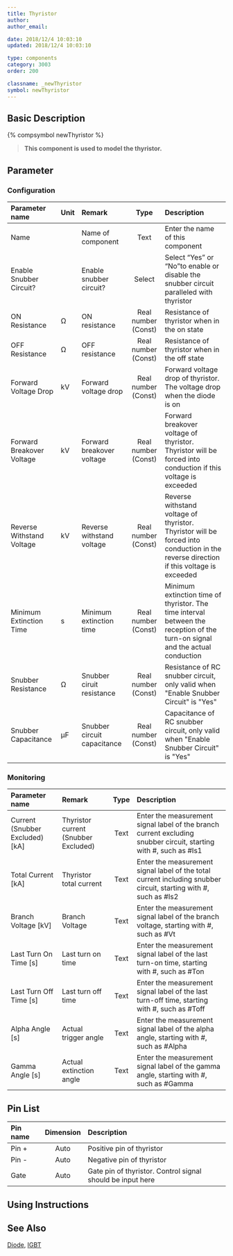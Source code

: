```yaml
---
title: Thyristor
author:
author_email:

date: 2018/12/4 10:03:10
updated: 2018/12/4 10:03:10

type: components
category: 3003
order: 200

classname: _newThyristor
symbol: newThyristor
---
```


## Basic Description

{% compsymbol newThyristor %}

> **This component is used to model the thyristor.**

## Parameter

### Configuration

| Parameter name            | Unit | Remark                      |        Type         | Description                                                                                                                           |
| :------------------------ | :--- | :-------------------------- | :-----------------: | :------------------------------------------------------------------------------------------------------------------------------------ |
| Name                      |      | Name of component           |        Text         | Enter the name of this component                                                                                                      |
| Enable Snubber Circuit?   |      | Enable snubber circuit?     |       Select        | Select “Yes” or “No”to enable or disable the snubber circuit paralleled with thyristor                                                |
| ON Resistance             | Ω    | ON resistance               | Real number (Const) | Resistance of thyristor when in the on state                                                                                          |
| OFF Resistance            | Ω    | OFF resistance              | Real number (Const) | Resistance of thyristor when in the off state                                                                                         |
| Forward Voltage Drop      | kV   | Forward voltage drop        | Real number (Const) | Forward voltage drop of thyristor. The voltage drop when the diode is on                                                              |
| Forward Breakover Voltage | kV   | Forward breakover voltage   | Real number (Const) | Forward breakover voltage of thyristor. Thyristor will be forced into conduction if this voltage is exceeded                          |
| Reverse Withstand Voltage | kV   | Reverse withstand voltage   | Real number (Const) | Reverse withstand voltage of thyristor. Thyristor will be forced into conduction in the reverse direction if this voltage is exceeded |
| Minimum Extinction Time   | s    | Minimum extinction time     | Real number (Const) | Minimum extinction time of thyristor. The time interval between the reception of the turn-on signal and the actual conduction         |
| Snubber Resistance        | Ω    | Snubber ciruit resistance   | Real number (Const) | Resistance of RC snubber circuit, only valid when "Enable Snubber Circuit" is "Yes"                                                   |
| Snubber Capacitance       | μF   | Snubber circuit capacitance | Real number (Const) | Capacitance of RC snubber circuit, only valid when "Enable Snubber Circuit" is "Yes"                                                  |

### Monitoring

| Parameter name                    | Remark                               | Type | Description                                                                                                       |
| :-------------------------------- | :----------------------------------- | :--: | :---------------------------------------------------------------------------------------------------------------- |
| Current (Snubber Excluded) \[kA\] | Thyristor current (Snubber Excluded) | Text | Enter the measurement signal label of the branch current excluding snubber circuit, starting with #, such as #Is1 |
| Total Current \[kA\]              | Thyristor total current              | Text | Enter the measurement signal label of the total current including snubber circuit, starting with #, such as #Is2  |
| Branch Voltage \[kV\]             | Branch Voltage                       | Text | Enter the measurement signal label of the branch voltage, starting with #, such as #Vt                            |
| Last Turn On Time \[s\]           | Last turn on time                    | Text | Enter the measurement signal label of the last turn-on time, starting with #, such as #Ton                        |
| Last Turn Off Time \[s\]          | Last turn off time                   | Text | Enter the measurement signal label of the last turn-off time, starting with #, such as #Toff                      |
| Alpha Angle \[s\]                 | Actual trigger angle                 | Text | Enter the measurement signal label of the alpha angle, starting with #, such as #Alpha                            |
| Gamma Angle \[s\]                 | Actual extinction angle              | Text | Enter the measurement signal label of the gamma angle, starting with #, such as #Gamma                            |

## Pin List

| Pin name | Dimension | Description                                                |
| :------- | :-------: | :--------------------------------------------------------- |
| Pin +    |   Auto    | Positive pin of thyristor                                  |
| Pin -    |   Auto    | Negative pin of thyristor                                  |
| Gate     |   Auto    | Gate pin of thyristor. Control signal should be input here |

## Using Instructions

## See Also

[Diode](comp_newDiode.html), [IGBT](comp_newIGBT.html)
